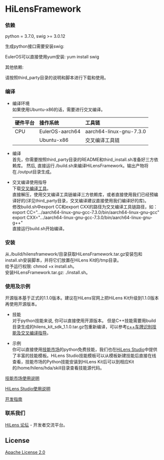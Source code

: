 # HiLensFramework

### 依赖

python = 3.7.0, swig >= 3.0.12

生成python接口需要安装swig:

EulerOS可以直接使用yum安装: yum install swig 

其他依赖:

请按照third_party目录的说明和脚本进行下载和使用。


### 编译

- 编译环境  
如果使用Ubuntu-x86的话，需要进行交叉编译。  

    | 硬件平台 | 操作系统 | 工具链 |
    | :---------------- | :--------------- | :----- |
    | CPU | EulerOS-aarch64 | aarch64-linux-gnu-7.3.0 |
    |  | Ubuntu-x86 | 交叉编译工具链 |

- 编译  
首先，你需要按照third_party目录的README和third_install.sh准备好三方依赖库。 
然后, 直接运行./build.sh来编译HiLensFramework。输出产物将在./output目录生成。

- 交叉编译使用指导  
下载[交叉编译工具](https://hilens-framework-sdk-demo.obs.cn-north-1.myhuaweicloud.com/cross-compile/aarch64-linux-gnu-gcc-7.3.0.zip)。  
直接解压，使用交叉编译工具链编译三方依赖库，或者直接使用我们已经预编译好的(详见third_party目录，交叉编译建议直接使用我们编译好的库)。  
修改build.sh中export CC和export CXX的路径为交叉编译工具链路径，如：  
export CC=".../aarch64-linux-gnu-gcc-7.3.0/bin/aarch64-linux-gnu-gcc"  
export CXX=".../aarch64-linux-gnu-gcc-7.3.0/bin/aarch64-linux-gnu-g++"  
直接运行build.sh开始编译。


### 安装
  从./build/hilensframework/目录获取HiLensFramework.tar.gz安装包和install.sh安装脚本，并将它们放置在HiLens Kit的/tmp目录。  
  给予运行权限: chmod +x install.sh。  
  安装HiLensFramework.tar.gz: ./install.sh。

### 使用及示例
开源版本基于正式的1.1.0版本。建议在HiLens官网上把HiLens Kit升级到1.1.0版本再使用开源版本。

- 技能  
对于python技能来说, 你可以直接使用开源版本。 但是C++技能需要用build目录生成的hilens_kit_sdk_1.1.0.tar.gz包重新编译，可以参考[c++车牌识别技能及交叉编译指导](https://support.huaweicloud.com/sdkreference-hilens/hilens_03_0003.html)。

- 示例  
你可以直接使用[技能市场](https://console.huaweicloud.com/hilens/?region=cn-north-4#/skillMarket/skillMarketList)的python免费技能，我们也在[HiLens Studio](https://console.huaweicloud.com/hilens/?region=cn-north-4#/skillDevelop/studioOpening)中提供了丰富的技能模板。HiLens Studio技能模板可以从模板新建技能后直接在线查看，技能市场的Python技能安装到HiLens Kit后可以到相应Kit的/home/hilens/hda/skill目录查看技能源代码。  

[技能市场使用说明](https://support.huaweicloud.com/usermanual-hilens/hilens_02_0035.html)

[HiLens Studio使用说明](https://support.huaweicloud.com/usermanual-hilens/hilens_02_0085.html)

[开发指南](https://support.huaweicloud.com/devg-hilens/hilens_05_0001.html)

### 联系我们
[HiLens 论坛](https://bbs.huaweicloud.com/forum/forum-771-1.html) - 开发者交流平台。

## License
[Apache License 2.0](License/LICENSE.txt)
